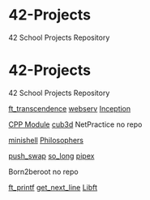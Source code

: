 # 42-Projects
42 School Projects Repository

# 42-Projects
42 School Projects Repository


[ft_transcendence](https://github.com/lboulang42/42-Transcendence)
[webserv]()
[Inception](https://github.com/lboulang42/42-Inception)


[CPP Module](https://github.com/lboulang42/42-cpp-modules)
[cub3d](https://github.com/lboulang42/42-Cub3D)
NetPractice no repo

[minishell](https://github.com/lboulang42/42-Minishell)
[Philosophers](https://github.com/lboulang42/42-philosophers)

[push_swap](https://github.com/lboulang42/42-push_swap)
[so_long](https://github.com/lboulang42/42-so_long)
[pipex](https://github.com/lboulang42/42-pipex)


Born2beroot no repo

[ft_printf](https://github.com/lboulang42/42-ft_printf)
[get_next_line](https://github.com/lboulang42/42-get_next_line)
[Libft](https://github.com/lboulang42/42-libft)